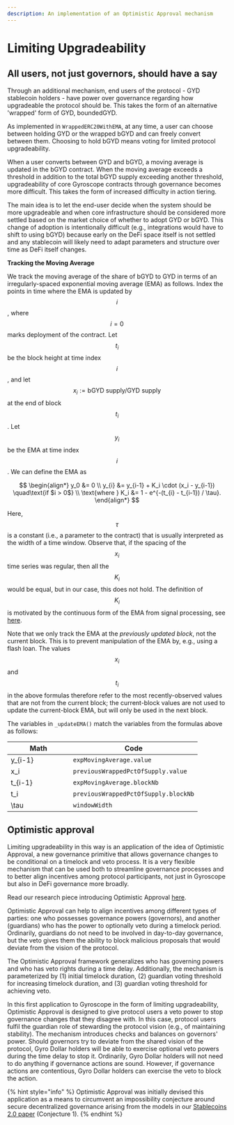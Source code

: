 ```yaml
---
description: An implementation of an Optimistic Approval mechanism
---
```


# Limiting Upgradeability

## All users, not just governors, should have a say

Through an additional mechanism, end users of the protocol - GYD stablecoin holders - have  power over governance regarding how upgradeable the protocol should be. This takes the form of an alternative 'wrapped' form of GYD, boundedGYD.

As implemented in `WrappedERC20WithEMA`, at any time, a user can choose between holding GYD or the wrapped bGYD and can freely convert between them. Choosing to hold bGYD means voting for limited protocol upgradeability.&#x20;

When a user converts between GYD and bGYD, a moving average is updated in the bGYD contract. When the moving average exceeds a threshold in addition to the total bGYD supply exceeding another threshold, upgradeability of core Gyroscope contracts through governance becomes more difficult. This takes the form of increased difficulty in action tiering.

The main idea is to let the end-user decide when the system should be more upgradeable and when core infrastructure should be considered more settled based on the market choice of whether to adopt GYD or bGYD. This change of adoption is intentionally difficult (e.g., integrations would have to shift to using bGYD) because early on the DeFi space itself is not settled and any stablecoin will likely need to adapt parameters and structure over time as DeFi itself changes.

**Tracking the Moving Average**

We track the moving average of the share of bGYD to GYD in terms of an irregularly-spaced exponential moving average (EMA) as follows. Index the points in time where the EMA is updated by $$i$$, where $$i=0$$ marks deployment of the contract. Let $$t_i$$be the block height at time index $$i$$, and let $$x_i := \text{bGYD supply}/\text{GYD supply}$$ at the end of block $$t_i$$. Let $$y_i$$be the EMA at time index $$i$$. We can define the EMA as

$$
\begin{align*} y_0 &= 0 \\ y_{i} &= y_{i-1} + K_i \cdot (x_i - y_{i-1}) \quad\text{if $i > 0$} \\ \text{where } K_i &= 1 - e^{-(t_{i} - t_{i-1}) / \tau}. \end{align*}
$$

Here, $$\tau$$ is a constant (i.e., a parameter to the contract) that is usually interpreted as the width of a time window. Observe that, if the spacing of the $$x_i$$ time series was regular, then all the $$K_i$$ would be equal, but in our case, this does not hold. The definition of $$K_i$$ is motivated by the continuous form of the EMA from signal processing, see [here](https://stackoverflow.com/a/1027808/266614).

Note that we only track the EMA at the _previously updated block_, not the current block. This is to prevent manipulation of the EMA by, e.g., using a flash loan. The values $$x_i$$ and $$t_i$$ in the above formulas therefore refer to the most recently-observed values that are not from the current block; the current-block values are not used to update the current-block EMA, but will only be used in the next block.

The variables in `_updateEMA()` match the variables from the formulas above as follows:

<table><thead><tr><th width="127">Math</th><th>Code</th></tr></thead><tbody><tr><td><span class="math">y_{i-1}</span></td><td><code>expMovingAverage.value</code></td></tr><tr><td><span class="math">x_i</span></td><td><code>previousWrappedPctOfSupply.value</code></td></tr><tr><td><span class="math">t_{i-1}</span></td><td><code>expMovingAverage.blockNb</code></td></tr><tr><td><span class="math">t_i</span></td><td><code>previousWrappedPctOfSupply.blockNb</code></td></tr><tr><td><span class="math">\tau</span></td><td><code>windowWidth</code></td></tr></tbody></table>



## Optimistic approval

Limiting upgradeability in this way is an application of the idea of Optimistic Approval, a new governance primitive that allows governance changes to be conditional on a timelock and veto process. It is a very flexible mechanism that can be used both to streamline governance processes and to better align incentives among protocol participants, not just in Gyroscope but also in DeFi governance more broadly.

Read our research piece introducing Optimistic Approval [here](https://ournetwork.substack.com/p/our-network-deep-dive-2).

Optimistic Approval can help to align incentives among different types of parties: one who possesses governance powers (governors), and another (guardians) who has the power to optionally veto during a timelock period. Ordinarily, guardians do not need to be involved in day-to-day governance, but the veto gives them the ability to block malicious proposals that would deviate from the vision of the protocol.

The Optimistic Approval framework generalizes who has governing powers and who has veto rights during a time delay. Additionally, the mechanism is parameterized by (1) initial timelock duration, (2) guardian voting threshold for increasing timelock duration, and (3) guardian voting threshold for achieving veto.

In this first application to Gyroscope in the form of limiting upgradeability, Optimistic Approval is designed to give protocol users a veto power to stop governance changes that they disagree with. In this case, protocol users fulfil the guardian role of stewarding the protocol vision (e.g., of maintaining stability). The mechanism introduces checks and balances on governors' power. Should governors try to deviate from the shared vision of the protocol, Gyro Dollar holders will be able to exercise optional veto powers during the time delay to stop it. Ordinarily, Gyro Dollar holders will not need to do anything if governance actions are sound. However, if governance actions are contentious, Gyro Dollar holders can exercise the veto to block the action.

{% hint style="info" %}
Optimistic Approval was initially devised this application as a means to circumvent an impossibility conjecture around secure decentralized governance arising from the models in our [Stablecoins 2.0 paper](https://arxiv.org/abs/2006.12388) (Conjecture 1).
{% endhint %}

